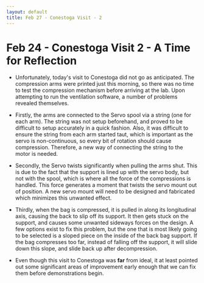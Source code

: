 ```yaml
---
layout: default
title: Feb 27 - Conestoga Visit - 2
---
```

# Feb 24 - Conestoga Visit 2 - A Time for Reflection

- Unfortunately, today's visit to Conestoga did not go as anticipated. The compression arms
were printed just this morning, so there was no time to test the compression mechanism before
arriving at the lab. Upon attempting to run the ventilation software, a number of problems revealed themselves.

- Firstly, the arms are connected to the Servo spool via a string (one for each arm). The string was not setup beforehand, and proved to be difficult to setup accurately in a quick fashion. Also, it was difficult to ensure the string from each arm started taut, which is important as the servo is non-continuous, so every bit of rotation should cause compression. Therefore, a new way of connecting the string to the motor is needed.

- Secondly, the Servo twists significantly when pulling the arms shut. This is due to the fact that the support is lined up with the servo body, but not with the spool, which is where all the force of the compressions is handled. This force generates a moment that twists the servo mount out of position. A new servo mount will need to be designed and fabricated which minimizes this unwanted effect.

- Thirdly, when the bag is compressed, it is pulled in along its longitudinal axis, causing the back to slip off its support. It then gets stuck on the support, and causes some unwanted sideways forces on the design. A few options exist to fix this problem, but the one that is most likely going to be selected is a sloped piece on the inside of the back bag support. If the bag compresses too far, instead of falling off the support, it will slide down this slope, and slide back up after decompression.

- Even though this visit to Conestoga was <b>far</b> from ideal, it at least pointed out some significant areas of improvement early enough that we can fix them before demonstrations begin.

